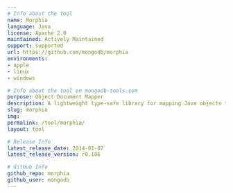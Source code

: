 ```yaml
---
# Info about the tool
name: Morphia
language: Java
license: Apache 2.0
maintained: Actively Maintained
support: supported
url: https://github.com/mongodb/morphia
environments:
- apple
- linux
- windows

# Info about the tool on mongodb-tools.com
purpose: Object Document Mapper
description: A lightweight type-safe library for mapping Java objects to/from MongoDB.
slug: morphia
img: 
permalink: /tool/morphia/
layout: tool

# Release Info
latest_release_date: 2014-01-07
latest_release_version: r0.106

# Github Info
github_repo: morphia
github_user: mongodb
---
```


